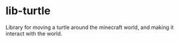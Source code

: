 # lib-turtle

Library for moving a turtle around the minecraft world, and making it interact with the world.
